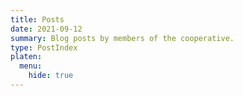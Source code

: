 ```yaml
---
title: Posts
date: 2021-09-12
summary: Blog posts by members of the cooperative.
type: PostIndex
platen:
  menu:
    hide: true
---
```

